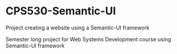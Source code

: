 # CPS530-Semantic-UI
Project creating a website using a Semantic-UI framework

Semester long project for Web Systems Development course using Semantic-UI framework
